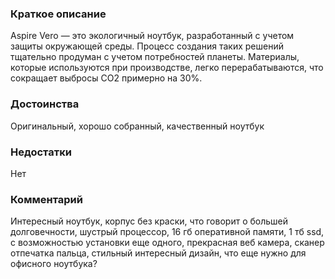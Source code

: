 ### **Краткое описание**
Aspire Vero — это экологичный ноутбук, разработанный с учетом защиты окружающей среды. Процесс создания таких решений тщательно продуман с учетом потребностей планеты. Материалы, которые используются при производстве, легко перерабатываются, что сокращает выбросы CO2 примерно на 30%.

### **Достоинства**
Оригинальный, хорошо собранный, качественный ноутбук

### **Недостатки**
Нет

### **Комментарий**
Интересный ноутбук, корпус без краски, что говорит о большей долговечности, шустрый процессор, 16 гб оперативной памяти, 1 тб ssd, с возможностью установки еще одного, прекрасная веб камера, сканер отпечатка пальца, стильный интересный дизайн, что еще нужно для офисного ноутбука?
